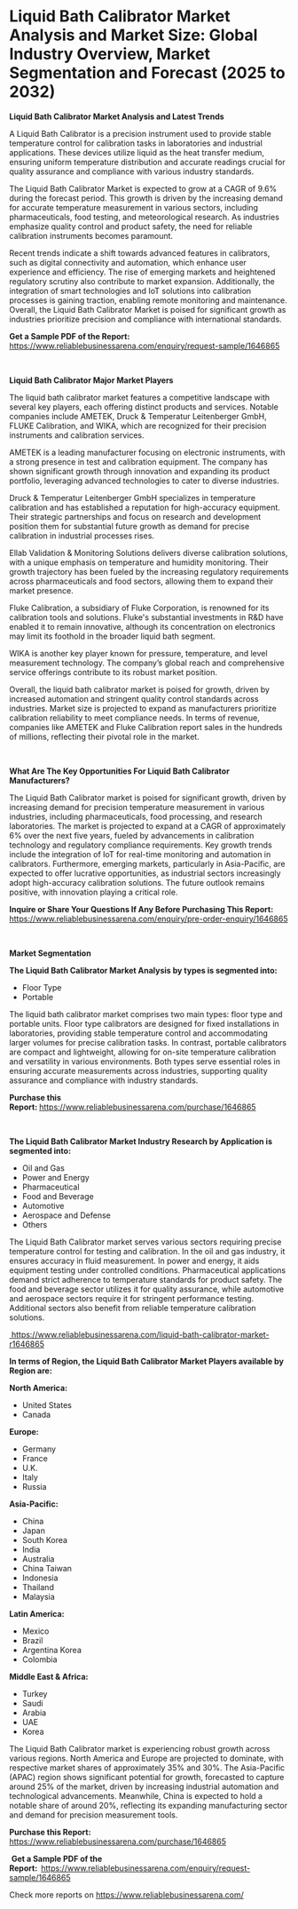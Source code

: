 <p><h1>Liquid Bath Calibrator Market Analysis and Market Size: Global Industry Overview, Market Segmentation and Forecast (2025 to 2032)</h1></p><p><strong>Liquid Bath Calibrator Market Analysis and Latest Trends</strong></p>
<p><p>A Liquid Bath Calibrator is a precision instrument used to provide stable temperature control for calibration tasks in laboratories and industrial applications. These devices utilize liquid as the heat transfer medium, ensuring uniform temperature distribution and accurate readings crucial for quality assurance and compliance with various industry standards.</p><p>The Liquid Bath Calibrator Market is expected to grow at a CAGR of 9.6% during the forecast period. This growth is driven by the increasing demand for accurate temperature measurement in various sectors, including pharmaceuticals, food testing, and meteorological research. As industries emphasize quality control and product safety, the need for reliable calibration instruments becomes paramount.</p><p>Recent trends indicate a shift towards advanced features in calibrators, such as digital connectivity and automation, which enhance user experience and efficiency. The rise of emerging markets and heightened regulatory scrutiny also contribute to market expansion. Additionally, the integration of smart technologies and IoT solutions into calibration processes is gaining traction, enabling remote monitoring and maintenance. Overall, the Liquid Bath Calibrator Market is poised for significant growth as industries prioritize precision and compliance with international standards.</p></p>
<p><strong>Get a Sample PDF of the Report:&nbsp;</strong> <a href="https://www.reliablebusinessarena.com/enquiry/request-sample/1646865?utm_campaign=1905&utm_medium=2&utm_source=Github&utm_content=ia&utm_term=23022025&utm_id=liquid-bath-calibrator">https://www.reliablebusinessarena.com/enquiry/request-sample/1646865</a></p>
<p>&nbsp;</p>
<p><strong>Liquid Bath Calibrator Major Market Players</strong></p>
<p><p>The liquid bath calibrator market features a competitive landscape with several key players, each offering distinct products and services. Notable companies include AMETEK, Druck & Temperatur Leitenberger GmbH, FLUKE Calibration, and WIKA, which are recognized for their precision instruments and calibration services.</p><p>AMETEK is a leading manufacturer focusing on electronic instruments, with a strong presence in test and calibration equipment. The company has shown significant growth through innovation and expanding its product portfolio, leveraging advanced technologies to cater to diverse industries.</p><p>Druck & Temperatur Leitenberger GmbH specializes in temperature calibration and has established a reputation for high-accuracy equipment. Their strategic partnerships and focus on research and development position them for substantial future growth as demand for precise calibration in industrial processes rises.</p><p>Ellab Validation & Monitoring Solutions delivers diverse calibration solutions, with a unique emphasis on temperature and humidity monitoring. Their growth trajectory has been fueled by the increasing regulatory requirements across pharmaceuticals and food sectors, allowing them to expand their market presence.</p><p>Fluke Calibration, a subsidiary of Fluke Corporation, is renowned for its calibration tools and solutions. Fluke's substantial investments in R&D have enabled it to remain innovative, although its concentration on electronics may limit its foothold in the broader liquid bath segment. </p><p>WIKA is another key player known for pressure, temperature, and level measurement technology. The company’s global reach and comprehensive service offerings contribute to its robust market position.</p><p>Overall, the liquid bath calibrator market is poised for growth, driven by increased automation and stringent quality control standards across industries. Market size is projected to expand as manufacturers prioritize calibration reliability to meet compliance needs. In terms of revenue, companies like AMETEK and Fluke Calibration report sales in the hundreds of millions, reflecting their pivotal role in the market.</p></p>
<p>&nbsp;</p>
<p><strong>What Are The Key Opportunities For Liquid Bath Calibrator Manufacturers?</strong></p>
<p><p>The Liquid Bath Calibrator market is poised for significant growth, driven by increasing demand for precision temperature measurement in various industries, including pharmaceuticals, food processing, and research laboratories. The market is projected to expand at a CAGR of approximately 6% over the next five years, fueled by advancements in calibration technology and regulatory compliance requirements. Key growth trends include the integration of IoT for real-time monitoring and automation in calibrators. Furthermore, emerging markets, particularly in Asia-Pacific, are expected to offer lucrative opportunities, as industrial sectors increasingly adopt high-accuracy calibration solutions. The future outlook remains positive, with innovation playing a critical role.</p></p>
<p><strong>Inquire or Share Your Questions If Any Before Purchasing This Report:</strong> <a href="https://www.reliablebusinessarena.com/enquiry/pre-order-enquiry/1646865?utm_campaign=1905&utm_medium=2&utm_source=Github&utm_content=ia&utm_term=23022025&utm_id=liquid-bath-calibrator">https://www.reliablebusinessarena.com/enquiry/pre-order-enquiry/1646865</a></p>
<p>&nbsp;</p>
<p><strong>Market Segmentation</strong></p>
<p><strong>The Liquid Bath Calibrator Market Analysis by types is segmented into:</strong></p>
<p><ul><li>Floor Type</li><li>Portable</li></ul></p>
<p><p>The liquid bath calibrator market comprises two main types: floor type and portable units. Floor type calibrators are designed for fixed installations in laboratories, providing stable temperature control and accommodating larger volumes for precise calibration tasks. In contrast, portable calibrators are compact and lightweight, allowing for on-site temperature calibration and versatility in various environments. Both types serve essential roles in ensuring accurate measurements across industries, supporting quality assurance and compliance with industry standards.</p></p>
<p><strong>Purchase this Report:&nbsp;</strong><a href="https://www.reliablebusinessarena.com/purchase/1646865?utm_campaign=1905&utm_medium=2&utm_source=Github&utm_content=ia&utm_term=23022025&utm_id=liquid-bath-calibrator">https://www.reliablebusinessarena.com/purchase/1646865</a></p>
<p>&nbsp;</p>
<p><strong>The Liquid Bath Calibrator Market Industry Research by Application is segmented into:</strong></p>
<p><ul><li>Oil and Gas</li><li>Power and Energy</li><li>Pharmaceutical</li><li>Food and Beverage</li><li>Automotive</li><li>Aerospace and Defense</li><li>Others</li></ul></p>
<p><p>The Liquid Bath Calibrator market serves various sectors requiring precise temperature control for testing and calibration. In the oil and gas industry, it ensures accuracy in fluid measurement. In power and energy, it aids equipment testing under controlled conditions. Pharmaceutical applications demand strict adherence to temperature standards for product safety. The food and beverage sector utilizes it for quality assurance, while automotive and aerospace sectors require it for stringent performance testing. Additional sectors also benefit from reliable temperature calibration solutions.</p></p>
<p><a href="https://www.reliablebusinessarena.com/liquid-bath-calibrator-market-r1646865?utm_campaign=1905&utm_medium=2&utm_source=Github&utm_content=ia&utm_term=23022025&utm_id=liquid-bath-calibrator">&nbsp;https://www.reliablebusinessarena.com/liquid-bath-calibrator-market-r1646865</a></p>
<p><strong>In terms of Region, the Liquid Bath Calibrator Market Players available by Region are:</strong></p>
<p>
    <p> <strong> North America: </strong>
        <ul>
            <li>United States</li>
            <li>Canada</li>
        </ul>
        </p> 
    <p> <strong> Europe: </strong>
        <ul>
            <li>Germany</li>
            <li>France</li>
            <li>U.K.</li>
            <li>Italy</li>
            <li>Russia</li>
        </ul>
        </p> 
    <p> <strong> Asia-Pacific: </strong>
        <ul>
            <li>China</li>
            <li>Japan</li>
            <li>South Korea</li>
            <li>India</li>
            <li>Australia</li>
            <li>China Taiwan</li>
            <li>Indonesia</li>
            <li>Thailand</li>
            <li>Malaysia</li>
        </ul>
        </p> 
    <p> <strong> Latin America: </strong>
        <ul>
            <li>Mexico</li>
            <li>Brazil</li>
            <li>Argentina Korea</li>
            <li>Colombia</li>
        </ul>
        </p> 
    <p> <strong> Middle East & Africa: </strong>
        <ul>
            <li>Turkey</li>
            <li>Saudi</li>
            <li>Arabia</li>
            <li>UAE</li>
            <li>Korea</li>
        </ul>
    </p>
    </p>
<p><p>The Liquid Bath Calibrator market is experiencing robust growth across various regions. North America and Europe are projected to dominate, with respective market shares of approximately 35% and 30%. The Asia-Pacific (APAC) region shows significant potential for growth, forecasted to capture around 25% of the market, driven by increasing industrial automation and technological advancements. Meanwhile, China is expected to hold a notable share of around 20%, reflecting its expanding manufacturing sector and demand for precision measurement tools.</p></p>
<p><strong>Purchase this Report: </strong><a href="https://www.reliablebusinessarena.com/purchase/1646865?utm_campaign=1905&utm_medium=2&utm_source=Github&utm_content=ia&utm_term=23022025&utm_id=liquid-bath-calibrator">https://www.reliablebusinessarena.com/purchase/1646865</a></p>
<p>&nbsp;<strong>Get a Sample PDF of the Report:&nbsp;&nbsp;</strong><a href="https://www.reliablebusinessarena.com/enquiry/request-sample/1646865?utm_campaign=1905&utm_medium=2&utm_source=Github&utm_content=ia&utm_term=23022025&utm_id=liquid-bath-calibrator">https://www.reliablebusinessarena.com/enquiry/request-sample/1646865</a></p>
<p><strong></strong></p>
<p>Check more reports on <a href="https://www.reliablebusinessarena.com/?utm_campaign=1905&utm_medium=2&utm_source=Github&utm_content=ia&utm_term=23022025&utm_id=liquid-bath-calibrator">https://www.reliablebusinessarena.com/</a></p>
